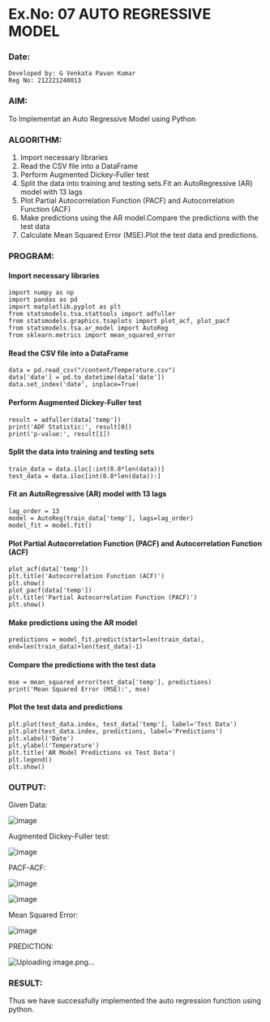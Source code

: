 # Ex.No: 07                                       AUTO REGRESSIVE MODEL
### Date: 
```
Developed by: G Venkata Pavan Kumar
Reg No: 212221240013
```
### AIM:
To Implementat an Auto Regressive Model using Python
### ALGORITHM:
1. Import necessary libraries
2. Read the CSV file into a DataFrame
3. Perform Augmented Dickey-Fuller test
4. Split the data into training and testing sets.Fit an AutoRegressive (AR) model with 13 lags
5. Plot Partial Autocorrelation Function (PACF) and Autocorrelation Function (ACF)
6. Make predictions using the AR model.Compare the predictions with the test data
7. Calculate Mean Squared Error (MSE).Plot the test data and predictions.
### PROGRAM:
#### Import necessary libraries
```
import numpy as np
import pandas as pd
import matplotlib.pyplot as plt
from statsmodels.tsa.stattools import adfuller
from statsmodels.graphics.tsaplots import plot_acf, plot_pacf
from statsmodels.tsa.ar_model import AutoReg
from sklearn.metrics import mean_squared_error
```
#### Read the CSV file into a DataFrame
```
data = pd.read_csv("/content/Temperature.csv")  
data['date'] = pd.to_datetime(data['date'])
data.set_index('date', inplace=True)
```
#### Perform Augmented Dickey-Fuller test
```
result = adfuller(data['temp']) 
print('ADF Statistic:', result[0])
print('p-value:', result[1])
```
#### Split the data into training and testing sets
```
train_data = data.iloc[:int(0.8*len(data))]
test_data = data.iloc[int(0.8*len(data)):]
```
#### Fit an AutoRegressive (AR) model with 13 lags
```
lag_order = 13
model = AutoReg(train_data['temp'], lags=lag_order)
model_fit = model.fit()
```
#### Plot Partial Autocorrelation Function (PACF) and Autocorrelation Function (ACF)
```
plot_acf(data['temp'])
plt.title('Autocorrelation Function (ACF)')
plt.show()
plot_pacf(data['temp'])
plt.title('Partial Autocorrelation Function (PACF)')
plt.show()
```
#### Make predictions using the AR model
```
predictions = model_fit.predict(start=len(train_data), end=len(train_data)+len(test_data)-1)
```
#### Compare the predictions with the test data
```
mse = mean_squared_error(test_data['temp'], predictions)
print('Mean Squared Error (MSE):', mse)
```
#### Plot the test data and predictions
```
plt.plot(test_data.index, test_data['temp'], label='Test Data')
plt.plot(test_data.index, predictions, label='Predictions')
plt.xlabel('Date')
plt.ylabel('Temperature')
plt.title('AR Model Predictions vs Test Data')
plt.legend()
plt.show()
```

### OUTPUT:
Given Data:

![image](https://github.com/Pavan-Gv/TSA_EXP7/assets/94827772/b43c7927-469e-4b6b-aa17-80c256a2a3ae)

Augmented Dickey-Fuller test:

![image](https://github.com/Pavan-Gv/TSA_EXP7/assets/94827772/c7613e33-a811-4398-a462-278844feb9c3)

PACF-ACF:

![image](https://github.com/Pavan-Gv/TSA_EXP7/assets/94827772/16aaae38-24ed-4a14-a481-7260defc8072)

![image](https://github.com/Pavan-Gv/TSA_EXP7/assets/94827772/0f9acf7d-28db-4c7f-b872-18e117e06dc5)

Mean Squared Error:

![image](https://github.com/Pavan-Gv/TSA_EXP7/assets/94827772/f268552e-5251-4942-b7ad-21aae65d4710)

PREDICTION:

![Uploading image.png…]()

### RESULT:
Thus we have successfully implemented the auto regression function using python.
